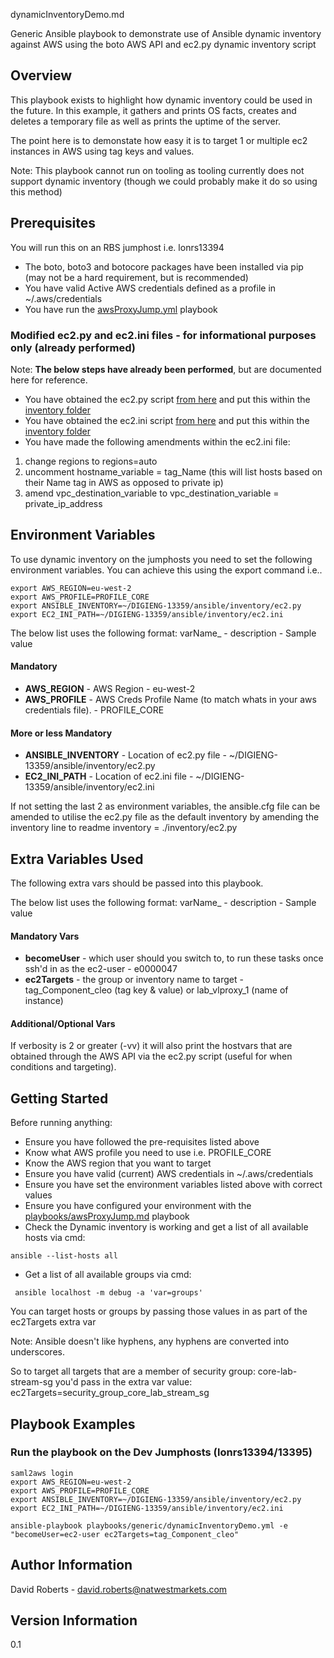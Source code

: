 dynamicInventoryDemo.md

Generic Ansible playbook to demonstrate use of Ansible dynamic inventory against AWS using the boto AWS API and ec2.py dynamic inventory script

## Overview
 
This playbook exists to highlight how dynamic inventory could be used in the future.
In this example, it gathers and prints OS facts, creates and deletes a temporary file as well as prints the uptime of the server.

The point here is to demonstate how easy it is to target 1 or multiple ec2 instances in AWS using tag keys and values.

Note: This playbook cannot run on tooling as tooling currently does not support dynamic inventory (though we could probably make it do so using this method)

## Prerequisites

You will run this on an RBS jumphost i.e. lonrs13394
 
* The boto, boto3 and botocore packages have been installed via pip (may not be a hard requirement, but is recommended)
* You have valid Active AWS credentials defined as a profile in ~/.aws/credentials 
* You have run the [awsProxyJump.yml](../awsProxyJump.yml) playbook

### Modified ec2.py and ec2.ini files - for informational purposes only (already performed)

Note: __The below steps have already been performed__, but are documented here for reference.

* You have obtained the ec2.py script [from here](https://raw.githubusercontent.com/ansible/ansible/devel/contrib/inventory/ec2.py) and put this within the [inventory folder](../../inventory/)
* You have obtained the ec2.ini script [from here](https://raw.githubusercontent.com/ansible/ansible/devel/contrib/inventory/ec2.ini) and put this within the [inventory folder](../../inventory/)
* You have made the following amendments within the ec2.ini file:
1) change regions to regions=auto
2) uncomment hostname_variable = tag_Name (this will list hosts based on their Name tag in AWS as opposed to private ip)
3) amend vpc_destination_variable to vpc_destination_variable = private_ip_address

## Environment Variables
To use dynamic inventory on the jumphosts you need to set the following environment variables.
You can achieve this using the export command i.e..

```
export AWS_REGION=eu-west-2
export AWS_PROFILE=PROFILE_CORE
export ANSIBLE_INVENTORY=~/DIGIENG-13359/ansible/inventory/ec2.py
export EC2_INI_PATH=~/DIGIENG-13359/ansible/inventory/ec2.ini
```

The below list uses the following format: varName_ - description - Sample value

#### Mandatory 
* __AWS_REGION__ - AWS Region - eu-west-2
* __AWS_PROFILE__ - AWS Creds Profile Name (to match whats in your aws credentials file). - PROFILE_CORE

#### More or less Mandatory
* __ANSIBLE_INVENTORY__ - Location of ec2.py file - ~/DIGIENG-13359/ansible/inventory/ec2.py
* __EC2_INI_PATH__ - Location of ec2.ini file - ~/DIGIENG-13359/ansible/inventory/ec2.ini

If not setting the last 2 as environment variables, the ansible.cfg file can be amended to utilise the ec2.py file as the default inventory by amending the inventory line to readme
inventory = ./inventory/ec2.py

## Extra Variables Used

The following extra vars should be passed into this playbook.

The below list uses the following format: varName_ - description - Sample value

#### Mandatory Vars
* __becomeUser__ - which user should you switch to, to run these tasks once ssh'd in as the ec2-user - e0000047 
* __ec2Targets__ - the group or inventory name to target -  tag_Component_cleo (tag key & value) or  lab_vlproxy_1 (name of instance)

#### Additional/Optional Vars

If verbosity is 2 or greater (-vv) it will also print the hostvars that are obtained through the AWS API via the ec2.py script (useful for when conditions and targeting).

## Getting Started
Before running anything:
* Ensure you have followed the pre-requisites listed above
* Know what AWS profile you need to use i.e. PROFILE_CORE
* Know the AWS region that you want to target
* Ensure you have valid (current) AWS credentials in ~/.aws/credentials
* Ensure you have set the environment variables listed above with correct values
* Ensure you have configured your environment with the [playbooks/awsProxyJump.md](playbooks/awsProxyJump.md) playbook
* Check the Dynamic inventory is working and get a list of all available hosts via cmd: 
```
ansible --list-hosts all
```
* Get a list of all available groups via cmd:
```
 ansible localhost -m debug -a 'var=groups'
```
You can target hosts or groups by passing those values in as part of the ec2Targets extra var

Note: Ansible doesn't like hyphens, any hyphens are converted into underscores.

So to target all targets that are a member of security group: core-lab-stream-sg you'd pass in the extra var value: ec2Targets=security_group_core_lab_stream_sg

## Playbook Examples

### Run the playbook on the Dev Jumphosts (lonrs13394/13395)

```
saml2aws login
export AWS_REGION=eu-west-2
export AWS_PROFILE=PROFILE_CORE
export ANSIBLE_INVENTORY=~/DIGIENG-13359/ansible/inventory/ec2.py
export EC2_INI_PATH=~/DIGIENG-13359/ansible/inventory/ec2.ini

ansible-playbook playbooks/generic/dynamicInventoryDemo.yml -e "becomeUser=ec2-user ec2Targets=tag_Component_cleo"
```

## Author Information
David Roberts - david.roberts@natwestmarkets.com

## Version Information
0.1


